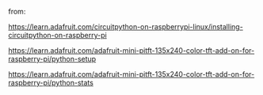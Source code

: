 
from:

https://learn.adafruit.com/circuitpython-on-raspberrypi-linux/installing-circuitpython-on-raspberry-pi


https://learn.adafruit.com/adafruit-mini-pitft-135x240-color-tft-add-on-for-raspberry-pi/python-setup


https://learn.adafruit.com/adafruit-mini-pitft-135x240-color-tft-add-on-for-raspberry-pi/python-stats